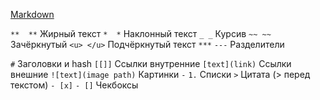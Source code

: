 [Markdown](https://skillbox.com/media/code/yazyk-razmetki-markdown-shpargalka-po-sintaksisu-s-primerami/)

`**  **`  Жирный текст
`*  *`   Наклонный текст
`_ _`  Курсив
`~~ ~~` Зачёркнутый
`<u> </u>` Подчёркнутый текст
`***` `---` Разделители

`#`  Заголовки и hash
`[[]]` Ссылки внутренние
`[text](link)` Ссылки внешние
`![text](image path)` Картинки
`-`  `1.`  Списки
`>` Цитата (> перед текстом)
`- [x]` `- []` Чекбоксы
